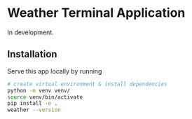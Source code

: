 # Weather Terminal Application

In development.

## Installation

Serve this app locally by running

```bash
# create virtual environment & install dependencies
python -m venv venv/
source venv/bin/activate
pip install -e .
weather --version
```
